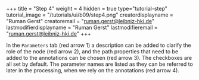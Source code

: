 +++
title = "Step 4"
weight = 4
hidden = true
type="tutorial-step"
tutorial_image = "/tutorials/ui/b09/step4.png"
creatordisplayname = "Ruman Gerst"
creatoremail = "ruman.gerst@leibniz-hki.de"
lastmodifierdisplayname = "Ruman Gerst"
lastmodifieremail = "ruman.gerst@leibniz-hki.de"
+++

In the `Parameters` tab (red arrow 1) a description can be added to clarify the role of the node (red arrow 2), and the path properties that need to be added to the annotations can be chosen (red arrow 3). The checkboxes are all set by default. The parameter names are listed as they can be referred to later in the processing, when we rely on the annotations (red arrow 4).